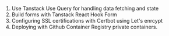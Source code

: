 1. Use Tanstack Use Query for handling data fetching and state
2. Build forms with Tanstack React Hook Form
3. Configuring SSL certifications with Certbot using Let's enrcypt
4. Deploying with Github Container Registry private containers.